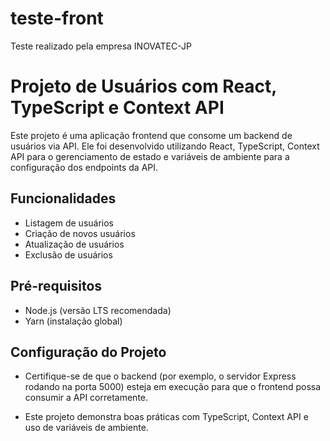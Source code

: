 # teste-front
 Teste realizado pela empresa INOVATEC-JP

# Projeto de Usuários com React, TypeScript e Context API

Este projeto é uma aplicação frontend que consome um backend de usuários via API. Ele foi desenvolvido utilizando React, TypeScript, Context API para o gerenciamento de estado e variáveis de ambiente para a configuração dos endpoints da API.

## Funcionalidades

- Listagem de usuários
- Criação de novos usuários
- Atualização de usuários
- Exclusão de usuários

## Pré-requisitos

- Node.js (versão LTS recomendada)
- Yarn (instalação global)  

## Configuração do Projeto

 
- Certifique-se de que o backend (por exemplo, o servidor Express rodando na porta 5000) esteja em execução para que o frontend possa consumir a API corretamente.

- Este projeto demonstra boas práticas com TypeScript, Context API e uso de variáveis de ambiente.
